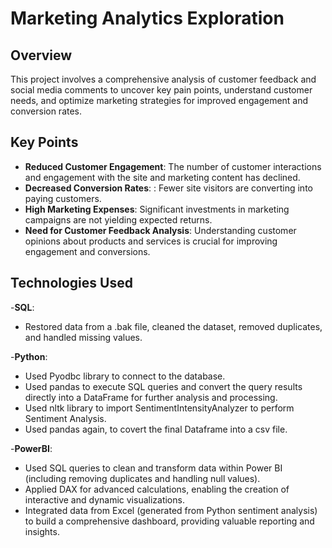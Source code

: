 # Marketing Analytics Exploration

## Overview
This project involves a comprehensive analysis of customer feedback and social media comments to uncover key pain points, understand customer needs, and optimize marketing strategies for improved engagement and conversion rates.

## Key Points
- **Reduced Customer Engagement**: The number of customer interactions and engagement with the site and marketing content has declined.
- **Decreased Conversion Rates**: : Fewer site visitors are converting into paying customers.
- **High Marketing Expenses**: Significant investments in marketing campaigns are not yielding expected returns.
- **Need for Customer Feedback Analysis**: Understanding customer opinions about products and services is crucial for improving engagement and conversions.

## Technologies Used
-**SQL**: 
 * Restored data from a .bak file, cleaned the dataset, removed duplicates, and handled missing values.
   
-**Python**: 
 * Used Pyodbc library to connect to the database.
 * Used pandas to execute SQL queries and convert the query results directly into a DataFrame for further analysis and processing.
 * Used nltk library to import SentimentIntensityAnalyzer to perform Sentiment Analysis.
 * Used pandas again, to covert the final Dataframe into a csv file.
   
-**PowerBI**:
 * Used SQL queries to clean and transform data within Power BI (including removing duplicates and handling null values).
 * Applied DAX for advanced calculations, enabling the creation of interactive and dynamic visualizations.
 * Integrated data from Excel (generated from Python sentiment analysis) to build a comprehensive dashboard, providing valuable reporting and insights.
  
